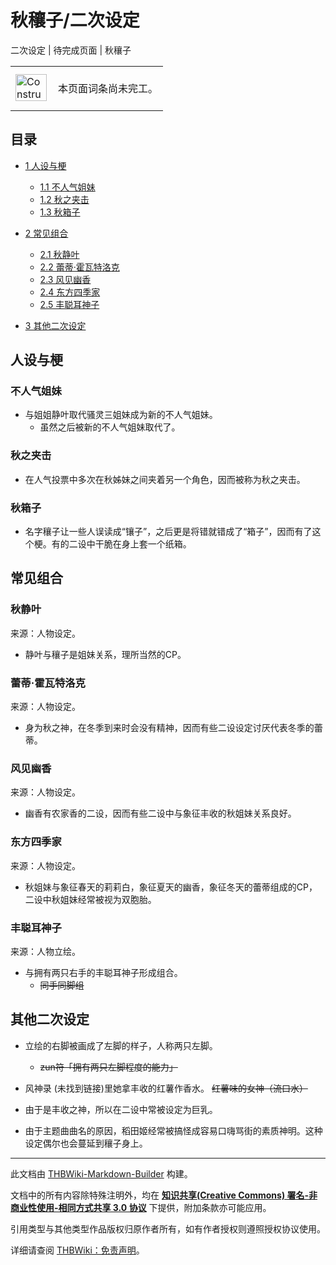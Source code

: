 # 秋穰子/二次设定

<!-- source html: G:\repos\THBWiki-Markdown-Builder\THBWikiMarkdown\Temp\main\5\5b\ns0%3A%E7%A7%8B%E7%A9%B0%E5%AD%90%2F%E4%BA%8C%E6%AC%A1%E8%AE%BE%E5%AE%9A.html -->

二次设定 | 待完成页面 | 秋穰子

<center>

<table>
<tbody><tr>
<td class="mbox-image"><div style="width: 52px;">
  <a href="./文件-ConstructionClock.png.md" class="image"><img alt="ConstructionClock.png" src="https://upload.thwiki.cc/thumb/f/f1/ConstructionClock.png/50px-ConstructionClock.png" decoding="async" loading="lazy" width="50" height="43" srcset="https://upload.thwiki.cc/thumb/f/f1/ConstructionClock.png/75px-ConstructionClock.png 1.5x, https://upload.thwiki.cc/thumb/f/f1/ConstructionClock.png/100px-ConstructionClock.png 2x" data-file-width="689" data-file-height="587"></a></div></td>
<td class="mbox-text" style=""><br>本页面词条尚未完工。<br><br></td>
</tr>
</tbody></table>


</center>
  
  

  


## 目录

- [1 人设与梗](#人设与梗)

  - [1.1 不人气姐妹](#不人气姐妹)
  - [1.2 秋之夹击](#秋之夹击)
  - [1.3 秋箱子](#秋箱子)



- [2 常见组合](#常见组合)

  - [2.1 秋静叶](#秋静叶)
  - [2.2 蕾蒂·霍瓦特洛克](#蕾蒂·霍瓦特洛克)
  - [2.3 风见幽香](#风见幽香)
  - [2.4 东方四季家](#东方四季家)
  - [2.5 丰聪耳神子](#丰聪耳神子)



- [3 其他二次设定](#其他二次设定)





## 人设与梗

### 不人气姐妹
- 与姐姐静叶取代骚灵三姐妹成为新的不人气姐妹。
  - 虽然之后被新的不人气姐妹取代了。



### 秋之夹击
- 在人气投票中多次在秋姊妹之间夹着另一个角色，因而被称为秋之夹击。


### 秋箱子
- 名字穰子让一些人误读成“镶子”，之后更是将错就错成了“箱子”，因而有了这个梗。有的二设中干脆在身上套一个纸箱。


## 常见组合

### 秋静叶
来源：人物设定。

- 静叶与穰子是姐妹关系，理所当然的CP。


### 蕾蒂·霍瓦特洛克
来源：人物设定。

- 身为秋之神，在冬季到来时会没有精神，因而有些二设设定讨厌代表冬季的蕾蒂。


### 风见幽香
来源：人物设定。

- 幽香有农家香的二设，因而有些二设中与象征丰收的秋姐妹关系良好。


### 东方四季家
来源：人物设定。

- 秋姐妹与象征春天的莉莉白，象征夏天的幽香，象征冬天的蕾蒂组成的CP，二设中秋姐妹经常被视为双胞胎。


### 丰聪耳神子
来源：人物立绘。

- 与拥有两只右手的丰聪耳神子形成组合。
  -  ~~同手同脚组~~ 



## 其他二次设定
- 立绘的右脚被画成了左脚的样子，人称两只左脚。
  -  ~~zun符「拥有两只左脚程度的能力」~~ 

- 风神录 (未找到链接)里她拿丰收的红薯作香水。 ~~红薯味的女神（流口水）~~ 
- 由于是丰收之神，所以在二设中常被设定为巨乳。
- 由于主题曲曲名的原因，稻田姬经常被搞怪成容易口嗨骂街的素质神明。这种设定偶尔也会蔓延到穰子身上。





---

此文档由 [THBWiki-Markdown-Builder](https://github.com/Delsin-Yu/THBWiki-Markdown-Builder) 构建。

文档中的所有内容除特殊注明外，均在 [**知识共享(Creative Commons) 署名-非商业性使用-相同方式共享 3.0 协议**](https://creativecommons.org/licenses/by-sa/3.0/deed.zh-hans) 下提供，附加条款亦可能应用。

引用类型与其他类型作品版权归原作者所有，如有作者授权则遵照授权协议使用。

详细请查阅 [THBWiki：免责声明](https://thbwiki.cc/THBWiki:%E5%85%8D%E8%B4%A3%E5%A3%B0%E6%98%8E)。

